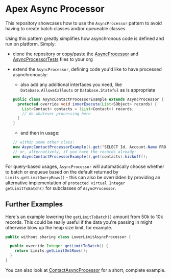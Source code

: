 # Apex Async Processor

This repository showcases how to use the `AsyncProcessor` pattern to avoid having to create batch classes and/or queueable classes.

Using this pattern greatly simplifies how asynchronous code is defined and run on platform. Simply:

- clone the repository or copy/paste the [AsyncProcessor](../../blob/main/core/classes/AsyncProcessor.cls) and [AsyncProcessorTests](../../blob/main/core/classes/AsyncProcessorTests.cls) files to your org
- extend the `AsyncProcessor`, defining code you'd like to have processed asynchronously:

  - also add any additional interfaces you need, like `Database.AllowsCallouts` or `Database.Stateful` as is appropriate

  ```java
  public class AsyncContactProcessorExample extends AsyncProcessor {
    protected override void innerExecute(List<SObject> records) {
      List<Contact> contacts = (List<Contact>) records;
      // do whatever processing here
    }
  }
  ```

  - and then in usage:

  ```java
  // within some other class:
  new AsyncContactProcessorExample().get('SELECT Id, Account.Name FROM Contact').kickoff();
  // or, alternatively, if you have the records already:
  new AsyncContactProcessorExample().get(contacts).kickoff();
  ```

For query-based usages, `AsyncProcessor` will automatically choose whether to batch or enqueue based on the default returned by `Limits.getLimitQueryRows()` - this can also be overridden by providing an alternative implementation of `protected virtual Integer getLimitToBatch()` for subclasses of `AsyncProcessor`.

## Further Examples

Here's an example lowering the `getLimitToBatch()` amount from 50k to 10k records. This could be really useful if the data you're passing in might otherwise blow up the heap size limit, for example.

```java
public without sharing class LowerLimitAsyncProcessor {

  public override Integer getLimitToBatch() {
    return Limits.getLimitDmlRows();
  }
}
```

You can also look at [ContactAsyncProcessor](../../blob/main/example-app/classes/ContactAsyncProcessor.cls) for a short, complete example.
